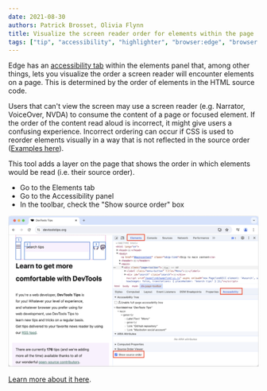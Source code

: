 ```yaml
---
date: 2021-08-30
authors: Patrick Brosset, Olivia Flynn
title: Visualize the screen reader order for elements within the page
tags: ["tip", "accessibility", "highlighter", "browser:edge", "browser:chrome"]
---
```

Edge has an [accessibility tab](https://docs.microsoft.com/en-us/microsoft-edge/devtools-guide-chromium/accessibility/accessibility-tab) within the elements panel that, among other things, lets you visualize the order a screen reader will encounter elements on a page. This is determined by the order of elements in the HTML source code.

Users that can't view the screen may use a screen reader (e.g. Narrator, VoiceOver, NVDA) to consume the content of a page or focused element. If the order of the content read aloud is incorrect, it might give users a confusing experience. Incorrect ordering can occur if CSS is used to reorder elements visually in a way that is not reflected in the source order ([Examples here](https://adrianroselli.com/2015/10/html-source-order-vs-css-display-order.html)).

This tool adds a layer on the page that shows the order in which elements would be read (i.e. their source order).

* Go to the Elements tab
* Go to the Accessibility panel
* In the toolbar, check the "Show source order" box

![The source order viewer in Microsoft Edge, showing numbered boxes around elements.](../../assets/img/visualize-screenreader-order.png)

[Learn more about it here](https://docs.microsoft.com/en-us/microsoft-edge/devtools-guide-chromium/accessibility/test-tab-key-source-order-viewer#analyzing-the-order-of-keyboard-access-through-sections-of-the-page).
